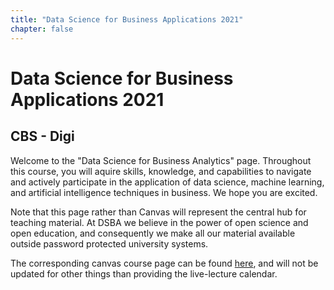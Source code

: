 ```yaml
---
title: "Data Science for Business Applications 2021"
chapter: false
---
```


# Data Science for Business Applications 2021

## CBS - Digi

Welcome to the "Data Science for Business Analytics" page. Throughout this course, you will aquire skills, knowledge, and capabilities to navigate and actively participate in the application of data science, machine learning, and artificial intelligence techniques in business. We hope you are excited.

Note that this page rather than Canvas will represent the central hub for teaching material. At DSBA we believe in the power of open science and open education, and consequently we make all our material available outside password protected university systems.

The corresponding canvas course page can be found [here](https://cbscanvas.instructure.com/courses/11902), and will not be updated for other things than providing the live-lecture calendar.